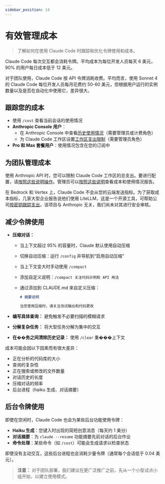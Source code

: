 ```yaml
---
sidebar_position: 14
---
```


# 有效管理成本

> 了解如何在使用 Claude Code 时跟踪和优化令牌使用和成本。

Claude Code 每次交互都会消耗令牌。平均成本为每位开发人员每天 6 美元，90% 的用户每日成本低于 12 美元。

对于团队使用，Claude Code 按 API 令牌消耗收费。平均而言，使用 Sonnet 4 的 Claude Code 每位开发人员每月花费约 50-60 美元，但根据用户运行的实例数量以及是否在自动化中使用它，差异很大。

## 跟踪您的成本

*   使用 `/cost` 查看当前会话的使用情况
*   **Anthropic Console 用户**：
    *   在 Anthropic Console 中查看[历史使用情况](https://support.anthropic.com/en/articles/9534590-cost-and-usage-reporting-in-console)（需要管理员或计费角色）
    *   为 Claude Code 工作区设置[工作区支出限制](https://support.anthropic.com/en/articles/9796807-creating-and-managing-workspaces)（需要管理员角色）
*   **Pro 和 Max 套餐用户**：使用情况包含在您的订阅中

## 为团队管理成本

使用 Anthropic API 时，您可以限制 Claude Code 工作区的总支出。要进行配置，请[按照这些说明操作](https://support.anthropic.com/en/articles/9796807-creating-and-managing-workspaces)。管理员可以[按照这些说明](https://support.anthropic.com/en/articles/9534590-cost-and-usage-reporting-in-console)查看成本和使用情况报告。

在 Bedrock 和 Vertex 上，Claude Code 不会从您的云端发送指标。为了获取成本指标，几家大型企业报告说他们使用 LiteLLM，这是一个开源工具，可帮助公司[按密钥跟踪支出](https://docs.litellm.ai/docs/proxy/virtual_keys#tracking-spend)。该项目与 Anthropic 无关，我们尚未对其进行安全审核。

## 减少令牌使用

*   **压缩对话：**

    *   当上下文超过 95% 的容量时，Claude 默认使用自动压缩
    *   切换自动压缩：运行 `/config` 并导航到“启用自动压缩”
    *   当上下文变大时手动使用 `/compact`
    *   添加自定义说明：`/compact 关注代码示例和 API 用法`
    *   通过添加到 CLAUDE.md 来自定义压缩：

        ```markdown
        # 摘要说明

        当您使用压缩时，请关注测试输出和代码更改
        ```

*   **编写具体查询：** 避免触发不必要扫描的模糊请求

*   **分解复杂任务：** 将大型任务分解为集中的交互

*   **在��务之间清除历史记录：** 使用 `/clear` 重���上下文

成本可能会因以下因素而有很大差异：

*   正在分析的代码库的大小
*   查询的复杂性
*   正在搜索或修改的文件数量
*   对话历史的长度
*   压缩对话的频率
*   后台进程（haiku 生成、对话摘要）

## 后台令牌使用

即使在空闲时，Claude Code 也会为某些后台功能使用令牌：

*   **Haiku 生成**：您键入时出现的简短创意消息（每天约 1 美分）
*   **对话摘要**：为 `claude --resume` 功能摘要先前对话的后台作业
*   **命令处理**：某些命令（如 `/cost`）可能会生成请求以检查状态

即使没有主动交互，这些后台进程也会消耗少量令牌（通常每个会话低于 0.04 美元）。

> **注意：**
> 对于团队部署，我们建议在更广泛推广之前，先从一个小型试点小组开始，以建立使用模式。
